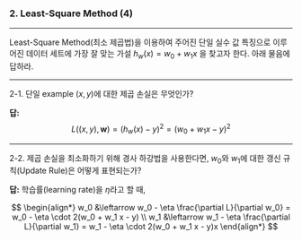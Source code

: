 ### 2. Least-Square Method (4)

---

Least-Square Method(최소 제곱법)을 이용하여 주어진 단일 실수 값 특징으로 이루어진 데이터 세트에 가장 잘 맞는 가설 $h_w(x) = w_0 + w_1 x$ 을 찾고자 한다. 아래 물음에 답하라.

---

2-1. 단일 example $(x, y)$에 대한 제곱 손실은 무엇인가?

**답:**
$$
L((x, y), \mathbf{w}) = (h_w(x) - y)^2 = (w_0 + w_1 x - y)^2
$$

---

2-2. 제곱 손실을 최소화하기 위해 경사 하강법을 사용한다면, $w_0$와 $w_1$에 대한 갱신 규칙(Update Rule)은 어떻게 표현되는가?

**답:** 학습률(learning rate)을 $\eta$라고 할 때,

$$
\begin{align*}
w_0 &\leftarrow w_0 - \eta \frac{\partial L}{\partial w_0} = w_0 - \eta \cdot 2(w_0 + w_1 x - y) \\
w_1 &\leftarrow w_1 - \eta \frac{\partial L}{\partial w_1} = w_1 - \eta \cdot 2(w_0 + w_1 x - y)x
\end{align*}
$$

